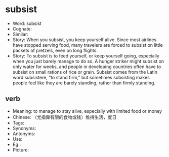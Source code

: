 # subsist

- Word: subsist
- Cognate: 
- Similar: 
- Story: When you subsist, you keep yourself alive. Since most airlines have stopped serving food, many travelers are forced to subsist on little packets of pretzels, even on long flights.
- Story: To subsist is to feed yourself, or keep yourself going, especially when you just barely manage to do so. A hunger striker might subsist on only water for weeks, and people in developing countries often have to subsist on small rations of rice or grain. Subsist comes from the Latin word subsistere, "to stand firm," but sometimes subsisting makes people feel like they are barely standing, rather than firmly standing.

## verb

- Meaning: to manage to stay alive, especially with limited food or money
- Chinese: （尤指靠有限的食物或钱）维持生活，度日
- Tags: 
- Synonyms: 
- Antonyms: 
- Use: 
- Eg.: 
- Picture: 

